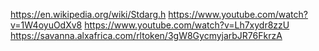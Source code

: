 https://en.wikipedia.org/wiki/Stdarg.h
https://www.youtube.com/watch?v=1W4oyuOdXv8
https://www.youtube.com/watch?v=Lh7xydr8zzU
https://savanna.alxafrica.com/rltoken/3gW8GycmyjarbJR76FkrzA
